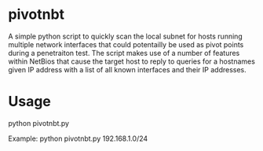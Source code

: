 # pivotnbt

A simple python script to quickly scan the local subnet for hosts running multiple network interfaces that could potentailly be used
as pivot points during a penetraiton test. The script makes use of a number of features within NetBios that cause the target host to 
reply to queries for a hostnames given IP address with a list of all known interfaces and their  IP addresses.   

# Usage

python pivotnbt.py <IP Range>

Example: python pivotnbt.py 192.168.1.0/24

#
